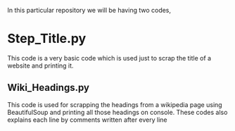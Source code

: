 In this particular repository we will be having two codes,
# Step_Title.py
This code is a very basic code which is used just to scrap the title of a website and printing it.
## Wiki_Headings.py
This code is used for scrapping the headings from a wikipedia page using BeautifulSoup and printing all those headings on console.
These codes also explains each line by comments written after every line

